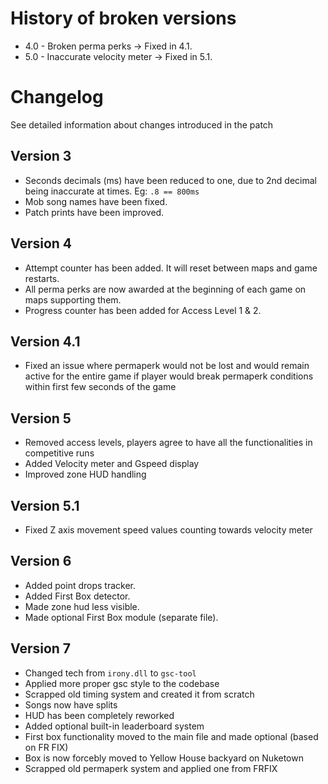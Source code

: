 # History of broken versions

- 4.0 - Broken perma perks -> Fixed in 4.1. </br>
- 5.0 - Inaccurate velocity meter -> Fixed in 5.1. </br>

# Changelog

See detailed information about changes introduced in the patch

## Version 3

- Seconds decimals (ms) have been reduced to one, due to 2nd decimal being inaccurate at times. Eg: `.8 == 800ms`
- Mob song names have been fixed.
- Patch prints have been improved.

## Version 4

- Attempt counter has been added. It will reset between maps and game restarts.
- All perma perks are now awarded at the beginning of each game on maps supporting them.
- Progress counter has been added for Access Level 1 & 2.

## Version 4.1

- Fixed an issue where permaperk would not be lost and would remain active for the entire game if player would break permaperk conditions within first few seconds of the game

## Version 5

- Removed access levels, players agree to have all the functionalities in competitive runs
- Added Velocity meter and Gspeed display
- Improved zone HUD handling

## Version 5.1

- Fixed Z axis movement speed values counting towards velocity meter

## Version 6

- Added point drops tracker.
- Added First Box detector.
- Made zone hud less visible.
- Made optional First Box module (separate file).

## Version 7

- Changed tech from `irony.dll` to `gsc-tool`
- Applied more proper gsc style to the codebase
- Scrapped old timing system and created it from scratch
- Songs now have splits
- HUD has been completely reworked
- Added optional built-in leaderboard system
- First box functionality moved to the main file and made optional (based on FR FIX)
- Box is now forcebly moved to Yellow House backyard on Nuketown
- Scrapped old permaperk system and applied one from FRFIX

